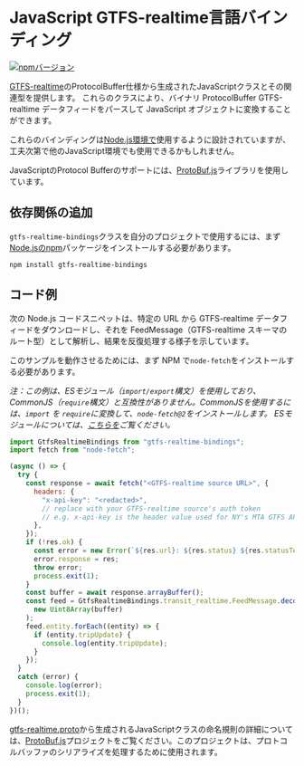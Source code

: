 # JavaScript GTFS-realtime言語バインディング

[![npmバージョン](https://badge.fury.io/js/gtfs-realtime-bindings.svg)](http://badge.fury.io/js/gtfs-realtime-bindings)

[GTFS-realtime](https://github.com/google/transit/tree/master/gtfs-realtime)のProtocolBuffer仕様から生成されたJavaScriptクラスとその関連型を提供します。 これらのクラスにより、バイナリ ProtocolBuffer GTFS-realtime データフィードをパースして JavaScript オブジェクトに変換することができます。

これらのバインディングは[Node.js環境で](http://nodejs.org/)使用するように設計されていますが、工夫次第で他のJavaScript環境でも使用できるかもしれません。

JavaScriptのProtocol Bufferのサポートには、[ProtoBuf.js](https://github.com/dcodeIO/ProtoBuf.js)ライブラリを使用しています。

## 依存関係の追加

`gtfs-realtime-bindings`クラスを自分のプロジェクトで使用するには、まず[Node.jsのnpm](https://www.npmjs.com/package/gtfs-realtime-bindings)パッケージをインストールする必要があります。

    npm install gtfs-realtime-bindings

## コード例

次の Node.js コードスニペットは、特定の URL から GTFS-realtime データフィードをダウンロードし、それを FeedMessage（GTFS-realtime スキーマのルート型）として解析し、結果を反復処理する様子を示しています。

このサンプルを動作させるためには、まず NPM で`node-fetch`をインストールする必要があります。

_注：この例は、ESモジュール（`import/export`構文）を使用しており、CommonJS（`require`構文）と互換性がありません。CommonJSを使用するには、`import` を `require`に変換して、`node-fetch@2`をインストールします。 ESモジュールについては、[こちらを](https://nodejs.org/api/esm.html)ご覧ください。_

```javascript
import GtfsRealtimeBindings from "gtfs-realtime-bindings";
import fetch from "node-fetch";

(async () => {
  try {
    const response = await fetch("<GTFS-realtime source URL>", {
      headers: {
        "x-api-key": "<redacted>",
        // replace with your GTFS-realtime source's auth token
        // e.g. x-api-key is the header value used for NY's MTA GTFS APIs
      },
    });
    if (!res.ok) {
      const error = new Error(`${res.url}: ${res.status} ${res.statusText}`);
      error.response = res;
      throw error;
      process.exit(1);
    }
    const buffer = await response.arrayBuffer();
    const feed = GtfsRealtimeBindings.transit_realtime.FeedMessage.decode(
      new Uint8Array(buffer)
    );
    feed.entity.forEach((entity) => {
      if (entity.tripUpdate) {
        console.log(entity.tripUpdate);
      }
    });
  }
  catch (error) {
    console.log(error);
    process.exit(1);
  }
})();
```

[gtfs-realtime.proto](https://github.com/google/transit/blob/master/gtfs-realtime/proto/gtfs-realtime.proto)から生成されるJavaScriptクラスの命名規則の詳細については、[ProtoBuf.js](https://github.com/dcodeIO/ProtoBuf.js/wiki)プロジェクトをご覧ください。このプロジェクトは、プロトコルバッファのシリアライズを処理するために使用されます。
